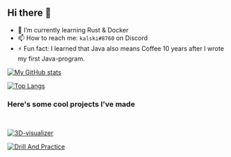 ## Hi there 👋
- 🌱 I’m currently learning Rust & Docker
- 📫 How to reach me: `kalski#8760` on Discord
- ⚡ Fun fact: I learned that Java also means Coffee 10 years after I wrote my first Java-program.

[![My GitHub stats](https://github-readme-stats.vercel.app/api?username=kqlski&count_private=true&show_icons=true&theme=github_dark)](https://github.com/anuraghazra/github-readme-stats)

[![Top Langs](https://github-readme-stats.vercel.app/api/top-langs/?username=kqlski&layout=compact&theme=github_dark)](https://github.com/anuraghazra/github-readme-stats)

### Here's some cool projects I've made
<br>

[![3D-visualizer](https://github-readme-stats.vercel.app/api/pin/?username=kqlski&repo=3d-visualizer&theme=github_dark)](https://github.com/kqlski/3d-visualizer)

[![Drill And Practice](https://github-readme-stats.vercel.app/api/pin/?username=kqlski&repo=drill-and-practice&theme=github_dark)](https://github.com/kqlski/drill-and-practice)
